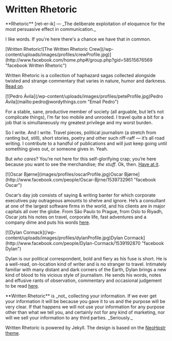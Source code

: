 # Written Rhetoric

<div id="definition">**Rhetoric** [ret-er-ik] — _The deliberate exploitation of eloquence for the most persuasive effect in communication._
</div>

I like words. If you're here there's a chance we have that in common.

<div id="intro">[Written Rhetoric![The Written Rhetoric Crew](/wp-content/uploads/images/profiles/crewProfile.jpg)](http://www.facebook.com/home.php#/group.php?gid=58515676569 "facebook Written Rhetoric") 

Written Rhetoric is a collection of haphazard sagas collected alongside twisted and strange commentary that varies in nature, humor and darkness. [Read on](http://writtenrhetoric.com "Written Rhetoric Blog").
</div>

<div id="editor">[![Pedro Ávila](/wp-content/uploads/images/profiles/peteProfile.jpg)Pedro Ávila](mailto:pedro@wordythings.com "Email Pedro") 

For a stable, sane, productive member of society (all arguable, but let’s not complicate things), I’m far too mobile and unrooted. I travel quite a bit for a job that is simultaneously my greatest privilege and my worst burden.

So I write. And I write. Travel pieces, political journalism (a stretch from ranting but, still), short stories, poetry and other such riff-raff — it’s all road writing. I contribute to a handful of publications and will just keep going until something gives out, or someone gives in. Yeah.

But _who cares_? You’re not here for this self-glorifying crap; you’re here because you want to see the merchandise; _the stuff_. Ok, then. [Have at it](http://writtenrhetoric.com/stories/ "Written Rhetoric Stories").
</div>

<div class="contributor_l">[![Oscar Bjørne](images/profiles/oscarProfile.jpg)Oscar Bjørne](http://www.facebook.com/people/Oscar-Bjrne/1539732961 "facebook Oscar") 

Oscar’s day job consists of saying & writing banter for which corporate executives pay outrageous amounts to shelve and ignore. He’s a consultant at one of the largest software firms in the world, and his clients are in major capitals all over the globe. From São Paulo to Prague, from Oslo to Riyadh, Oscar jots his notes on travel, corporate life, fast adventures and a company dime and puts his words [here](http://writtenrhetoric.com/stories "Written Rhetoric Stories").
</div>

<div class="contributor_r">[![Dylan Cormack](/wp-content/uploads/images/profiles/dylanProfile.jpg)Dylan Cormack](http://www.facebook.com/people/Dylan-Cormack/1539192870 "facebook Dylan") 

Dylan is our political correspondent, bold and fiery as his fuse is short. He is a well-read, on-location kind of writer and is no stranger to travel. Intimately familiar with many distant and dark corners of the Earth, Dylan brings a new kind of blood to his vicious style of journalism. He sends his words, notes and effusive rants of observation, commentary and occasional judgement to be read [here](http://writtenrhetoric.com "Written Rhetoric Blog").
</div>

<div class="legal">**Written Rhetoric** is _not_ collecting your information. If we ever get your information it will be because you gave it to us and the purpose will be very clear. If that happens we will not use your information for any purpose other than what we tell you, and certainly not for any kind of marketing, nor will we sell your information to any third parties. _Seriously._
</div>

Written Rhetoric is powered by Jekyll. The design is based on the [NeoHpstr theme](https://github.com/mmistakes/hpstr-jekyll-theme).